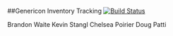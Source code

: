 ##Genericon Inventory Tracking
[![Build Status](https://secure.travis-ci.org/fsckit/inventory.png)](http://travis-ci.org/fsckit/inventory)

Brandon Waite
Kevin Stangl
Chelsea Poirier
Doug Patti
